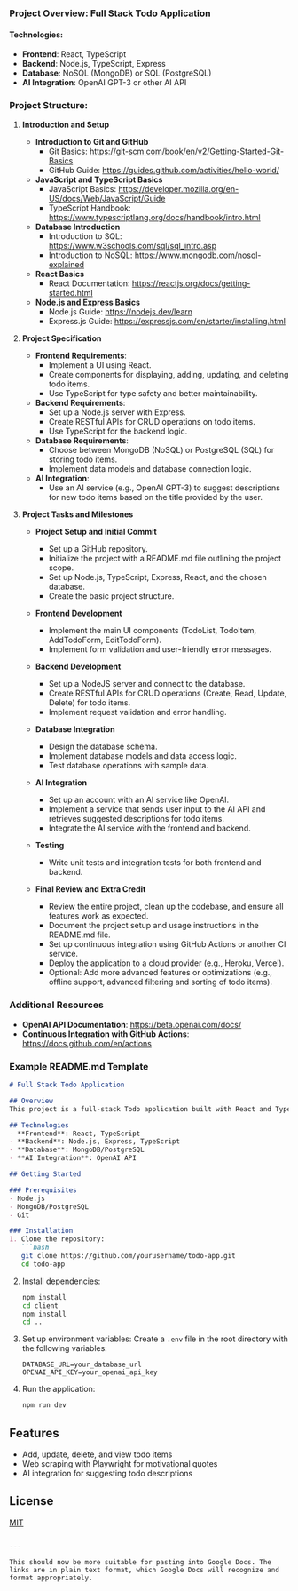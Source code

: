 ### Project Overview: Full Stack Todo Application

#### Technologies:
- **Frontend**: React, TypeScript
- **Backend**: Node.js, TypeScript, Express
- **Database**: NoSQL (MongoDB) or SQL (PostgreSQL)
- **AI Integration**: OpenAI GPT-3 or other AI API

### Project Structure:

1. **Introduction and Setup**
   - **Introduction to Git and GitHub**
     - Git Basics: https://git-scm.com/book/en/v2/Getting-Started-Git-Basics
     - GitHub Guide: https://guides.github.com/activities/hello-world/
   - **JavaScript and TypeScript Basics**
     - JavaScript Basics: https://developer.mozilla.org/en-US/docs/Web/JavaScript/Guide
     - TypeScript Handbook: https://www.typescriptlang.org/docs/handbook/intro.html
   - **Database Introduction**
     - Introduction to SQL: https://www.w3schools.com/sql/sql_intro.asp
     - Introduction to NoSQL: https://www.mongodb.com/nosql-explained
   - **React Basics**
     - React Documentation: https://reactjs.org/docs/getting-started.html
   - **Node.js and Express Basics**
     - Node.js Guide: https://nodejs.dev/learn
     - Express.js Guide: https://expressjs.com/en/starter/installing.html

2. **Project Specification**
   - **Frontend Requirements**:
     - Implement a UI using React.
     - Create components for displaying, adding, updating, and deleting todo items.
     - Use TypeScript for type safety and better maintainability.
   - **Backend Requirements**:
     - Set up a Node.js server with Express.
     - Create RESTful APIs for CRUD operations on todo items.
     - Use TypeScript for the backend logic.
   - **Database Requirements**:
     - Choose between MongoDB (NoSQL) or PostgreSQL (SQL) for storing todo items.
     - Implement data models and database connection logic.
   - **AI Integration**:
     - Use an AI service (e.g., OpenAI GPT-3) to suggest descriptions for new todo items based on the title provided by the user.

3. **Project Tasks and Milestones**
   - **Project Setup and Initial Commit**
     - Set up a GitHub repository.
     - Initialize the project with a README.md file outlining the project scope.
     - Set up Node.js, TypeScript, Express, React, and the chosen database.
     - Create the basic project structure.

   - **Frontend Development**
     - Implement the main UI components (TodoList, TodoItem, AddTodoForm, EditTodoForm).
     - Implement form validation and user-friendly error messages.

   - **Backend Development**
     - Set up a NodeJS server and connect to the database.
     - Create RESTful APIs for CRUD operations (Create, Read, Update, Delete) for todo items.
     - Implement request validation and error handling.

   - **Database Integration**
     - Design the database schema.
     - Implement database models and data access logic.
     - Test database operations with sample data.

   - **AI Integration**
     - Set up an account with an AI service like OpenAI.
     - Implement a service that sends user input to the AI API and retrieves suggested descriptions for todo items.
     - Integrate the AI service with the frontend and backend.

   - **Testing**
     - Write unit tests and integration tests for both frontend and backend.

   - **Final Review and Extra Credit**
     - Review the entire project, clean up the codebase, and ensure all features work as expected.
     - Document the project setup and usage instructions in the README.md file.
     - Set up continuous integration using GitHub Actions or another CI service.
     - Deploy the application to a cloud provider (e.g., Heroku, Vercel).
     - Optional: Add more advanced features or optimizations (e.g., offline support, advanced filtering and sorting of todo items).

### Additional Resources
- **OpenAI API Documentation**: https://beta.openai.com/docs/
- **Continuous Integration with GitHub Actions**: https://docs.github.com/en/actions

### Example README.md Template

```markdown
# Full Stack Todo Application

## Overview
This project is a full-stack Todo application built with React and TypeScript on the frontend, Node.js and Express on the backend, and MongoDB or PostgreSQL for the database. The application also includes AI integration for suggesting todo descriptions.

## Technologies
- **Frontend**: React, TypeScript
- **Backend**: Node.js, Express, TypeScript
- **Database**: MongoDB/PostgreSQL
- **AI Integration**: OpenAI API

## Getting Started

### Prerequisites
- Node.js
- MongoDB/PostgreSQL
- Git

### Installation
1. Clone the repository:
   ```bash
   git clone https://github.com/yourusername/todo-app.git
   cd todo-app
   ```

2. Install dependencies:
   ```bash
   npm install
   cd client
   npm install
   cd ..
   ```

3. Set up environment variables:
   Create a `.env` file in the root directory with the following variables:
   ```env
   DATABASE_URL=your_database_url
   OPENAI_API_KEY=your_openai_api_key
   ```

4. Run the application:
   ```bash
   npm run dev
   ```

## Features
- Add, update, delete, and view todo items
- Web scraping with Playwright for motivational quotes
- AI integration for suggesting todo descriptions

## License
[MIT](LICENSE)
```

---

This should now be more suitable for pasting into Google Docs. The links are in plain text format, which Google Docs will recognize and format appropriately.
